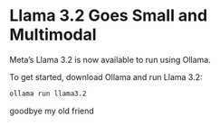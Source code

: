 # Llama 3.2 Goes Small and Multimodal

Meta’s Llama 3.2 is now available to run using Ollama.

To get started, download Ollama and run Llama 3.2:

```bash
ollama run llama3.2
```

goodbye my old friend

